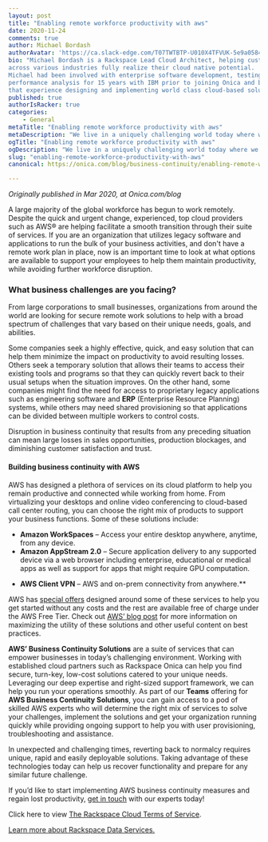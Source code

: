 ```yaml
---
layout: post
title: "Enabling remote workforce productivity with aws"
date: 2020-11-24
comments: true
author: Michael Bordash
authorAvatar: 'https://ca.slack-edge.com/T07TWTBTP-U010X4TFVUK-5e9a058432f2-512'
bio: "Michael Bordash is a Rackspace Lead Cloud Architect, helping customers 
across various industries fully realize their cloud native potential.  
Michael had been involved with enterprise software development, testing, and 
performance analysis for 15 years with IBM prior to joining Onica and builds upon 
that experience designing and implementing world class cloud-based solutions."
published: true
authorIsRacker: true
categories:
    - General
metaTitle: "Enabling remote workforce productivity with aws"
metaDescription: "We live in a uniquely challenging world today where we find ourselves in an unpredictable situation. Organizations across industries have shown inspiring efforts with programs to support the fight against COVID-19, and have implemented strategies to maintain productivity and customer delivery in these changing times."
ogTitle: "Enabling remote workforce productivity with aws"
ogDescription: "We live in a uniquely challenging world today where we find ourselves in an unpredictable situation. Organizations across industries have shown inspiring efforts with programs to support the fight against COVID-19, and have implemented strategies to maintain productivity and customer delivery in these changing times."
slug: "enabling-remote-workforce-productivity-with-aws"
canonical: https://onica.com/blog/business-continuity/enabling-remote-workforce-productivity-with-aws/

---
```


*Originally published in Mar 2020, at Onica.com/blog*

A large majority of the global workforce has begun to work remotely. Despite the quick and urgent change, experienced, top cloud providers such as AWS&reg; are helping facilitate a smooth transition through their suite of services. If you are an organization that utilizes legacy software and applications to run the bulk of your business activities, and don't have a remote work plan in place, now is an important time to look at what options are available to support your employees to help them maintain productivity, while avoiding further workforce disruption.

<!--more-->

### What business challenges are you facing?

From large corporations to small businesses, organizations from around the world are looking for secure remote work solutions to help with a broad spectrum of challenges that vary based on their unique needs, goals, and abilities.

Some companies seek a highly effective, quick, and easy solution that can help them minimize the impact on productivity to avoid resulting losses. Others seek a temporary solution that allows their teams to access their existing tools and programs so that they can quickly revert back to their usual setups when the situation improves. On the other hand, some companies might find the need for access to proprietary legacy applications such as engineering software and **ERP** (Enterprise Resource Planning) systems, while others may need shared provisioning so that applications can be divided between multiple workers to control costs.

Disruption in business continuity that results from any preceding situation can mean large losses in sales opportunities, production blockages, and diminishing customer satisfaction and trust.

#### Building business continuity with AWS

AWS has designed a plethora of services on its cloud platform to help you remain productive and connected while working from home. From virtualizing your desktops and online video conferencing to cloud-based call center routing, you can choose the right mix of products to support your business functions. Some of these solutions include:

+ **Amazon WorkSpaces** – Access your entire desktop anywhere, anytime, from any device.
+ **Amazon AppStream 2.0** – Secure application delivery to any supported device via a web browser including enterprise, educational or medical apps as well as support for apps that might require GPU computation.
* **AWS Client VPN** – AWS and on-prem connectivity from anywhere.** 

AWS has [special offers](https://aws.amazon.com/remote-work-learning/?sc_icampaign=Adoption_Campaign_pac-edm-2020-remote_work-site_merch-hero&sc_ichannel=ha&sc_icontent=awssm-4028&sc_ioutcome=Enterprise_Digital_Marketing&sc_iplace=hero&trk=ha_a134p000006BkJTAA0~ha_awssm-4028&trkCampaign=pac-edm-2020-remote_work-pdp#Amazon_WorkSpaces) designed around some of these services to help you get started without any costs and the rest are available free of charge under the AWS Free Tier. Check out [AWS’ blog post](https://aws.amazon.com/blogs/aws/working-from-home-heres-how-aws-can-help/) for more information on maximizing the utility of these solutions and other useful content on best practices.

**AWS’ Business Continuity Solutions** are a suite of services that can empower businesses in today’s challenging environment. Working with established cloud partners such as Rackspace Onica can help you find secure, turn-key, low-cost solutions catered to your unique needs. Leveraging our deep expertise and right-sized support framework, we can help you run your operations smoothly. As part of our **Teams** offering for **AWS Business Continuity Solutions**, you can gain access to a pod of skilled AWS experts who will determine the right mix of services to solve your challenges, implement the solutions and get your organization running quickly while providing ongoing support to help you with user provisioning, troubleshooting and assistance.

In unexpected and challenging times, reverting back to normalcy requires unique, rapid and easily deployable solutions. Taking advantage of these technologies today can help us recover functionality and prepare for any similar future challenge.

If you’d like to start implementing AWS business continuity measures and regain lost productivity, [get in touch](https://onica.com/contact/) with our experts today!

Click here to view [The Rackspace Cloud Terms of Service](https://www.rackspace.com/cloud/legal/).

<a class="cta blue" id="cta" href="https://www.rackspace.com/professional-services/data">Learn more about Rackspace Data Services.</a>
